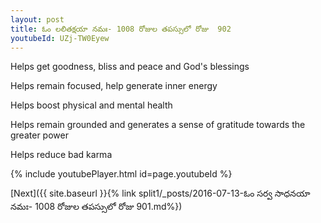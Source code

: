 ```yaml
---
layout: post
title: ఓం లలితక్షయా నమః- 1008 రోజుల తపస్సులో రోజు  902
youtubeId: UZj-TW0Eyew
---
```

 
 
Helps get goodness, bliss and peace and God's blessings
 
Helps remain focused, help generate inner energy 
 
Helps boost physical and mental health 
 
Helps remain grounded and generates a sense of gratitude towards the greater power 
 
Helps reduce bad karma
 
 
 
 


{% include youtubePlayer.html id=page.youtubeId %}
 
[Next]({{ site.baseurl }}{% link  split1/_posts/2016-07-13-ఓం సర్వ సాధనయా నమః- 1008 రోజుల తపస్సులో రోజు  901.md%})
 
